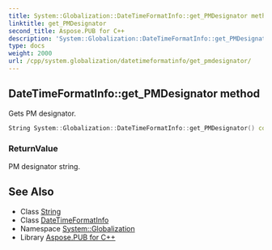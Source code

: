 ```yaml
---
title: System::Globalization::DateTimeFormatInfo::get_PMDesignator method
linktitle: get_PMDesignator
second_title: Aspose.PUB for C++
description: 'System::Globalization::DateTimeFormatInfo::get_PMDesignator method. Gets PM designator in C++.'
type: docs
weight: 2000
url: /cpp/system.globalization/datetimeformatinfo/get_pmdesignator/
---
```

## DateTimeFormatInfo::get_PMDesignator method


Gets PM designator.

```cpp
String System::Globalization::DateTimeFormatInfo::get_PMDesignator() const
```


### ReturnValue

PM designator string.

## See Also

* Class [String](../../../system/string/)
* Class [DateTimeFormatInfo](../)
* Namespace [System::Globalization](../../)
* Library [Aspose.PUB for C++](../../../)
